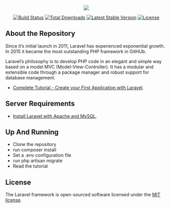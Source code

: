 <p align="center"><img src="https://laravel.com/assets/img/components/logo-laravel.svg"></p>

<p align="center">
<a href="https://travis-ci.org/laravel/framework"><img src="https://travis-ci.org/laravel/framework.svg" alt="Build Status"></a>
<a href="https://packagist.org/packages/laravel/framework"><img src="https://poser.pugx.org/laravel/framework/d/total.svg" alt="Total Downloads"></a>
<a href="https://packagist.org/packages/laravel/framework"><img src="https://poser.pugx.org/laravel/framework/v/stable.svg" alt="Latest Stable Version"></a>
<a href="https://packagist.org/packages/laravel/framework"><img src="https://poser.pugx.org/laravel/framework/license.svg" alt="License"></a>
</p>

## About the Repository 
Since it’s initial launch in 2011, Laravel has experienced exponential growth. In 2015 it became the most outstanding PHP framework in GitHUb.

Laravel’s philosophy is to develop PHP code in an elegant and simple way based on a model MVC (Model-View-Controller). It has a modular and extensible code through a package manager and robust support for database management.

- [Complete Tutorial - Create your First Application with Laravel](https://davisalvarez.com/en/create-your-first-application-with-laravel/).

## Server Requirements
- [Install Laravel with Apache and MySQL](https://davisalvarez.com/en/install-laravel-with-apache-and-mysql/).

## Up And Running
- Clone the repository
- run composer install
- Set a .env configuration file
- run php artisan migrate
- Read the tutorial

## License

The Laravel framework is open-sourced software licensed under the [MIT license](http://opensource.org/licenses/MIT).
